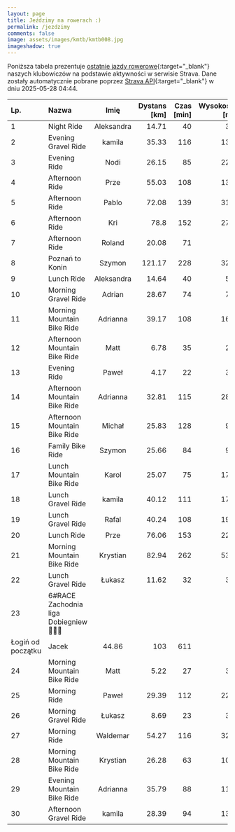 ```yaml
---
layout: page
title: Jeździmy na rowerach :)
permalink: /jezdzimy
comments: false
image: assets/images/kmtb/kmtb008.jpg
imageshadow: true
---
```


Poniższa tabela prezentuje [ostatnie jazdy rowerowe](https://www.strava.com/clubs/336381){:target="_blank"} naszych klubowiczów na podstawie aktywności w serwisie Strava. Dane zostały automatycznie pobrane poprzez [Strava API](https://developers.strava.com/docs/reference/#api-Clubs-getClubActivitiesById){:target="_blank"} w dniu 2025-05-28 04:44.

Lp. | Nazwa | Imię | Dystans [km] | Czas [min] | Wysokość [m]
:--- | :--- | :---: | ---: | ---: | ---:
1|Night Ride|Aleksandra|14.71|40|31
2|Evening Gravel Ride|kamila|35.33|116|130
3|Evening Ride|Nodi|26.15|85|224
4|Afternoon Ride|Prze|55.03|108|139
5|Afternoon Ride|Pablo|72.08|139|314
6|Afternoon Ride|Kri|78.8|152|272
7|Afternoon Ride|Roland|20.08|71|
8|Poznań to Konin|Szymon|121.17|228|327
9|Lunch Ride|Aleksandra|14.64|40|52
10|Morning Gravel Ride|Adrian|28.67|74|70
11|Morning Mountain Bike Ride|Adrianna|39.17|108|168
12|Afternoon Mountain Bike Ride|Matt|6.78|35|23
13|Evening Ride|Paweł|4.17|22|30
14|Afternoon Mountain Bike Ride|Adrianna|32.81|115|281
15|Afternoon Mountain Bike Ride|Michał|25.83|128|95
16|Family Bike Ride|Szymon|25.66|84|96
17|Lunch Mountain Bike Ride|Karol|25.07|75|174
18|Lunch Gravel Ride|kamila|40.12|111|176
19|Lunch Gravel Ride|Rafal|40.24|108|199
20|Lunch Ride|Prze|76.06|153|223
21|Morning Mountain Bike Ride|Krystian|82.94|262|537
22|Lunch Gravel Ride|Łukasz|11.62|32|35
23|6#RACE Zachodnia liga Dobiegniew 💚🦵🔥
Łogiń od początku|Jacek|44.86|103|611
24|Morning Mountain Bike Ride|Matt|5.22|27|30
25|Morning Ride|Paweł|29.39|112|226
26|Morning Gravel Ride|Łukasz|8.69|23|38
27|Morning Ride|Waldemar|54.27|116|320
28|Morning Mountain Bike Ride|Krystian|26.28|63|102
29|Evening Mountain Bike Ride|Adrianna|35.79|88|117
30|Afternoon Gravel Ride|kamila|28.39|94|134
